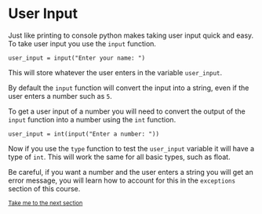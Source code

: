 # User Input

Just like printing to console python makes taking user input quick and easy.
To take user input you use the `input` function.

```python3
user_input = input("Enter your name: ")
```

This will store whatever the user enters in the variable `user_input`.

By default the `input` function will convert the input into a string, even
if the user enters a number such as `5`.

To get a user input of a number you will need to convert the output of the
`input` function into a number using the `int` function.

```python3
user_input = int(input("Enter a number: "))
```

Now if you use the `type` function to test the `user_input` variable it will
have a type of `int`. This will work the same for all basic types, such as 
float.

Be careful, if you want a number and the user enters a string you will get
an error message, you will learn how to account for this in the `exceptions` 
section of this course.

<sub>[Take me to the next section](https://github.com/TigardHighComputerScience/Python1References/tree/main/coursework/4-math_operators)</sub>